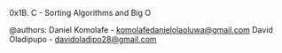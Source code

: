 0x1B. C - Sorting Algorithms and Big O

@authors:
Daniel Komolafe - komolafedanielolaoluwa@gmail.com
David Oladipupo - davidoladipo28@gmail.com
